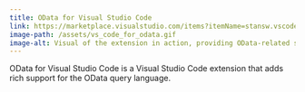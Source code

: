 ```yaml
---
title: OData for Visual Studio Code
link: https://marketplace.visualstudio.com/items?itemName=stansw.vscode-odata
image-path: /assets/vs_code_for_odata.gif
image-alt: Visual of the extension in action, providing OData-related suggestions
---
```

OData for Visual Studio Code is a Visual Studio Code extension that adds rich support for the OData query language.
